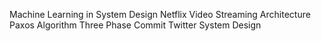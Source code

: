 Machine Learning in System Design
Netflix Video Streaming Architecture
Paxos Algorithm
Three Phase Commit
Twitter System Design